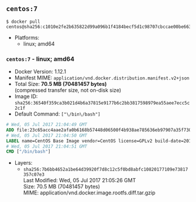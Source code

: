 ## `centos:7`

```console
$ docker pull centos@sha256:c1010e2fe2b635822d99a096b1f4184becf5d1c98707cbccae00be663a9b9131
```

-	Platforms:
	-	linux; amd64

### `centos:7` - linux; amd64

-	Docker Version: 1.12.1
-	Manifest MIME: `application/vnd.docker.distribution.manifest.v2+json`
-	Total Size: **70.5 MB (70481457 bytes)**  
	(compressed transfer size, not on-disk size)
-	Image ID: `sha256:36540f359ca3b021d4b6a37815e9177b6c2bb3817598979ea55aee7ecc5c2c1f`
-	Default Command: `["\/bin\/bash"]`

```dockerfile
# Wed, 05 Jul 2017 21:04:49 GMT
ADD file:23c65acc4aae2afa0b6168b57448d06500f4b938ae785636eb97907a35f730a6 in / 
# Wed, 05 Jul 2017 21:04:50 GMT
LABEL name=CentOS Base Image vendor=CentOS license=GPLv2 build-date=20170705
# Wed, 05 Jul 2017 21:04:51 GMT
CMD ["/bin/bash"]
```

-	Layers:
	-	`sha256:7b6bb4652a1be64d39920f7d8c12c5f0bd8abfc10820177109e73817357c07e3`  
		Last Modified: Wed, 05 Jul 2017 21:05:26 GMT  
		Size: 70.5 MB (70481457 bytes)  
		MIME: application/vnd.docker.image.rootfs.diff.tar.gzip
